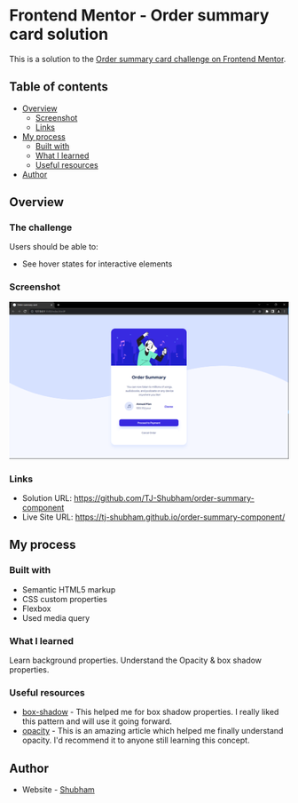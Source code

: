 # Frontend Mentor - Order summary card solution

This is a solution to the [Order summary card challenge on Frontend Mentor](https://www.frontendmentor.io/challenges/order-summary-component-QlPmajDUj). 

## Table of contents

- [Overview](#overview)
  - [Screenshot](#screenshot)
  - [Links](#links)
- [My process](#my-process)
  - [Built with](#built-with)
  - [What I learned](#what-i-learned)
  - [Useful resources](#useful-resources)
- [Author](#author)


## Overview

### The challenge

Users should be able to:

- See hover states for interactive elements

### Screenshot

![](./images/order-summary-screenshot.png)


### Links

- Solution URL:  https://github.com/TJ-Shubham/order-summary-component
- Live Site URL: https://tj-shubham.github.io/order-summary-component/

## My process

### Built with

- Semantic HTML5 markup
- CSS custom properties
- Flexbox
- Used media query


### What I learned

Learn background properties. Understand the Opacity & box shadow properties.


### Useful resources

- [box-shadow](https://css-tricks.com/almanac/properties/b/box-shadow/) - This helped me for box shadow properties. I really liked this pattern and will use it going forward.
- [opacity](https://css-tricks.com/almanac/properties/o/opacity/) - This is an amazing article which helped me finally understand opacity. I'd recommend it to anyone still learning this concept.


## Author

- Website - [Shubham](https://github.com/TJ-Shubham)

